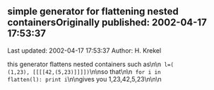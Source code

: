 ## simple generator for flattening nested containersOriginally published: 2002-04-17 17:53:37 
Last updated: 2002-04-17 17:53:37 
Author: H. Krekel 
 
this generator flattens nested containers such as\n\n<code> l=( (1,23), [[[[42,(5,23)]]]])</code>\n\nso that\n\n<code> for i in flatten(l): print i</code>\n\ngives you 1,23,42,5,23\n\n\n
